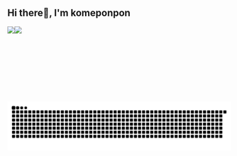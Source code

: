 ## Hi there👋, I'm komeponpon

<a href="https://github.com/komeponpon">
  <img align="left" height="170px" src="https://github-readme-stats.vercel.app/api?username=komeponpon&count_private=true&show_icons=true&theme=dracula" />
</a>
<a href="https://github.com/komeponpon">
  <img align="left" height="170px" src="https://github-readme-stats.vercel.app/api/top-langs/?username=komeponpon&layout=compact&theme=dracula" />
</a>


<picture>
  <source media="(prefers-color-scheme: dark)" srcset="https://raw.githubusercontent.com/komeponpon/komeponpon/master/img/snake-dark.svg">
  <source media="(prefers-color-scheme: light)" srcset="https://raw.githubusercontent.com/komeponpon/komeponpon/master/img/snake.svg">
  <img alt="github contribution grid snake animation" src="https://raw.githubusercontent.com/komeponpon/komeponpon/master/img/snake.svg">
</picture>
